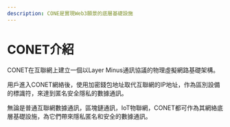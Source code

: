 ```yaml
---
description: CONE是實現Web3願景的底層基礎設施
---
```


# CONET介紹

CONET在互聯網上建立一個以Layer Minus通訊協議的物理虛擬網路基礎架構。

用戶進入CONET網絡後，使用加密錢包地址取代互聯網的IP地址，作為區別設備的標識符，來達到匿名安全隱私的數據通訊。

無論是普通互聯網數據通訊，區塊鏈通訊，IoT物聯網，CONET都可作為其網絡底層基礎設施，為它們帶來隱私匿名和安全的數據通訊。
